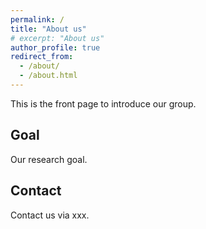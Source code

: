 ```yaml
---
permalink: /
title: "About us"
# excerpt: "About us"
author_profile: true
redirect_from: 
  - /about/
  - /about.html
---
```


This is the front page to introduce our group.

## Goal
Our research goal.

## Contact
Contact us via xxx.
